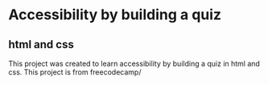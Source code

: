 # Accessibility by building a quiz
## html and css
This project was created to learn accessibility by building a quiz in html and css. This project is from freecodecamp/
